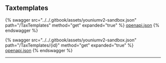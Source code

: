 ## Taxtemplates




{% swagger src="../../.gitbook/assets/youniumv2-sandbox.json" path="/TaxTemplates" method="get" expanded="true" %}
[openapi.json](./docs-sandbox/.gitbook/assets/youniumv2-sandbox.json)
{% endswagger %}

{% swagger src="../../.gitbook/assets/youniumv2-sandbox.json" path="/TaxTemplates/{id}" method="get" expanded="true" %}
[openapi.json](./docs-sandbox/.gitbook/assets/youniumv2-sandbox.json)
{% endswagger %}


---


